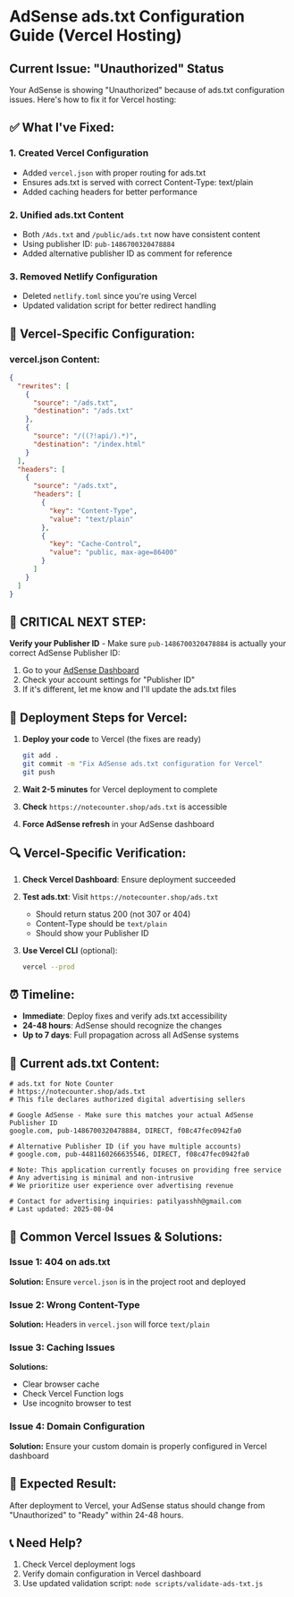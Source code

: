 # AdSense ads.txt Configuration Guide (Vercel Hosting)

## Current Issue: "Unauthorized" Status

Your AdSense is showing "Unauthorized" because of ads.txt configuration issues. Here's how to fix it for Vercel hosting:

## ✅ **What I've Fixed:**

### 1. **Created Vercel Configuration**
- Added `vercel.json` with proper routing for ads.txt
- Ensures ads.txt is served with correct Content-Type: text/plain
- Added caching headers for better performance

### 2. **Unified ads.txt Content**
- Both `/Ads.txt` and `/public/ads.txt` now have consistent content
- Using publisher ID: `pub-1486700320478884`
- Added alternative publisher ID as comment for reference

### 3. **Removed Netlify Configuration**
- Deleted `netlify.toml` since you're using Vercel
- Updated validation script for better redirect handling

## 🔧 **Vercel-Specific Configuration:**

### vercel.json Content:
```json
{
  "rewrites": [
    {
      "source": "/ads.txt",
      "destination": "/ads.txt"
    },
    {
      "source": "/((?!api/).*)",
      "destination": "/index.html"
    }
  ],
  "headers": [
    {
      "source": "/ads.txt",
      "headers": [
        {
          "key": "Content-Type",
          "value": "text/plain"
        },
        {
          "key": "Cache-Control",
          "value": "public, max-age=86400"
        }
      ]
    }
  ]
}
```

## 🚨 **CRITICAL NEXT STEP:**

**Verify your Publisher ID** - Make sure `pub-1486700320478884` is actually your correct AdSense Publisher ID:
1. Go to your [AdSense Dashboard](https://www.google.com/adsense/)
2. Check your account settings for "Publisher ID" 
3. If it's different, let me know and I'll update the ads.txt files

## 🚀 **Deployment Steps for Vercel:**

1. **Deploy your code** to Vercel (the fixes are ready)
   ```bash
   git add .
   git commit -m "Fix AdSense ads.txt configuration for Vercel"
   git push
   ```

2. **Wait 2-5 minutes** for Vercel deployment to complete

3. **Check** `https://notecounter.shop/ads.txt` is accessible

4. **Force AdSense refresh** in your AdSense dashboard

## 🔍 **Vercel-Specific Verification:**

1. **Check Vercel Dashboard**: Ensure deployment succeeded
2. **Test ads.txt**: Visit `https://notecounter.shop/ads.txt`
   - Should return status 200 (not 307 or 404)
   - Content-Type should be `text/plain`
   - Should show your Publisher ID

3. **Use Vercel CLI** (optional):
   ```bash
   vercel --prod
   ```

## ⏰ **Timeline:**
- **Immediate**: Deploy fixes and verify ads.txt accessibility
- **24-48 hours**: AdSense should recognize the changes
- **Up to 7 days**: Full propagation across all AdSense systems

## 📝 **Current ads.txt Content:**
```
# ads.txt for Note Counter
# https://notecounter.shop/ads.txt
# This file declares authorized digital advertising sellers

# Google AdSense - Make sure this matches your actual AdSense Publisher ID
google.com, pub-1486700320478884, DIRECT, f08c47fec0942fa0

# Alternative Publisher ID (if you have multiple accounts)
# google.com, pub-4481160266635546, DIRECT, f08c47fec0942fa0

# Note: This application currently focuses on providing free service
# Any advertising is minimal and non-intrusive
# We prioritize user experience over advertising revenue

# Contact for advertising inquiries: patilyasshh@gmail.com
# Last updated: 2025-08-04
```

## 🐛 **Common Vercel Issues & Solutions:**

### Issue 1: 404 on ads.txt
**Solution:** Ensure `vercel.json` is in the project root and deployed

### Issue 2: Wrong Content-Type
**Solution:** Headers in `vercel.json` will force `text/plain`

### Issue 3: Caching Issues
**Solutions:**
- Clear browser cache
- Check Vercel Function logs
- Use incognito browser to test

### Issue 4: Domain Configuration
**Solution:** Ensure your custom domain is properly configured in Vercel dashboard

## 🎯 **Expected Result:**
After deployment to Vercel, your AdSense status should change from "Unauthorized" to "Ready" within 24-48 hours.

## 📞 **Need Help?**
1. Check Vercel deployment logs
2. Verify domain configuration in Vercel dashboard
3. Use updated validation script: `node scripts/validate-ads-txt.js`
